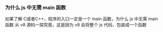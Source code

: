 ### 为什么 js 中无需 main 函数
如果了解 C或者C++，程序的入口一定是一个 main 函数，为什么 js 中无需 main 函数
从 v8 源码一探究竟，这是因为 v8 会将整个 js 代码，包装成一个函数

